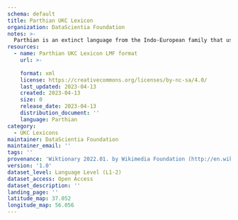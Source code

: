 ```yaml
---
schema: default
title: Parthian UKC Lexicon
organization: DataScientia Foundation
notes: >-
  Parthian is an extinct language from the Indo-European family that used to be spoken in Eurasia. The UKC Lexicon of Parthian is represented as a lexico-semantic network. It consists of words, word senses, synsets, as well as sense-level and synset-level relationships
resources:
  - name: Parthian UKC Lexicon LMF format
    url: >-
      
    format: xml
    license: https://creativecommons.org/licenses/by-nc-sa/4.0/
    last_updated: 2023-04-13
    created: 2023-04-13
    size: 0
    release_date: 2023-04-13
    distribution_document: ''
    language: Parthian
category:
  - UKC Lexicons
maintainer: DataScientia Foundation
maintainer_email: ''
tags: ''
provenance: 'Wiktionary 2022.01. by Wikimedia Foundation (http://en.wiktionary.org); CogNet 2.1 by Khuyagbaatar Batsuren, National University of Mongolia (http://cognet.ukc.disi.unitn.it); Princeton WordNet 2.1 by Princeton University (https://wordnet.princeton.edu)'
version: '1.0'
dataset_level: Language Level (L1-2)
dataset_access: Open Access
dataset_description: ''
landing_page: ''
latitude_map: 37.052
longitude_map: 56.056
---
```

